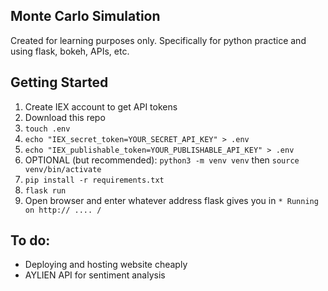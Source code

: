 ## Monte Carlo Simulation
Created for learning purposes only. Specifically for python practice and using flask, bokeh, APIs, etc.
## Getting Started
1. Create IEX account to get API tokens
2. Download this repo
3. `touch .env`
4. `echo "IEX_secret_token=YOUR_SECRET_API_KEY" > .env`
5. `echo "IEX_publishable_token=YOUR_PUBLISHABLE_API_KEY" > .env`
6. OPTIONAL (but recommended): `python3 -m venv venv` then `source venv/bin/activate`
7. `pip install -r requirements.txt`
8. `flask run`
9. Open browser and enter whatever address flask gives you in `* Running on http:// .... /`
## To do:
- Deploying and hosting website cheaply
- AYLIEN API for sentiment analysis
